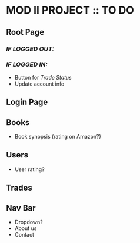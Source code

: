 # **MOD II PROJECT :: TO DO**

## **Root Page**

### _IF LOGGED OUT:_

  <!-- * BookShoppe Logo -->
  <!-- * Login button -->
  <!-- * Sign-Up button -->

### _IF LOGGED IN:_

  <!-- * Button for _Add Book_ -->

- Button for _Trade Status_
- Update account info

## **Login Page**

  <!-- * Update page title -->

## **Books**

- Book synopsis (rating on Amazon?)

## **Users**

  <!-- * Add owned book to trade -->
  <!-- * link_to profile -->

- User rating?

## **Trades**

  <!-- * New trade form -->
  <!-- * Show what each user is offering -->
  <!-- * Ability to message? -->
  <!-- * Add to trade, delete from trade -->

## **Nav Bar**

- Dropdown?
- About us
- Contact
